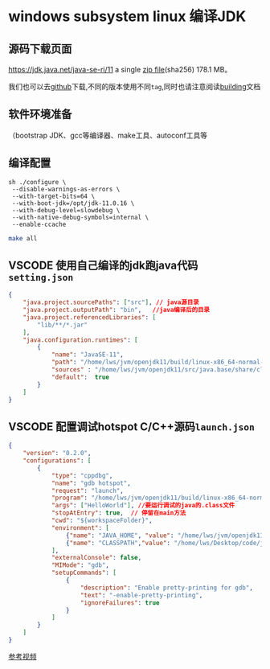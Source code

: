 # windows subsystem linux 编译JDK

## 源码下载页面
https://jdk.java.net/java-se-ri/11
a single [zip file](https://download.java.net/openjdk/jdk11/ri/openjdk-11+28_src.zip)(sha256) 178.1 MB。

我们也可以去[github](https://github.com/openjdk/jdk)下载,不同的版本使用不同`tag`,同时也请注意阅读[building](https://github.com/openjdk/jdk/blob/master/doc/building.md)文档


## 软件环境准备
（bootstrap JDK、gcc等编译器、make工具、autoconf工具等

## 编译配置
```
sh ./configure \
 --disable-warnings-as-errors \
 --with-target-bits=64 \
 --with-boot-jdk=/opt/jdk-11.0.16 \
 --with-debug-level=slowdebug \
 --with-native-debug-symbols=internal \
 --enable-ccache
```

```sh
make all
```

## VSCODE 使用自己编译的jdk跑java代码`setting.json`
```json
{
    "java.project.sourcePaths": ["src"], // java源目录
    "java.project.outputPath": "bin",   //java编译后的目录
    "java.project.referencedLibraries": [
        "lib/**/*.jar"
    ],
    "java.configuration.runtimes": [
        {
            "name": "JavaSE-11",
            "path": "/home/lws/jvm/openjdk11/build/linux-x86_64-normal-server-slowdebug/images/jdk", //自己编译出来的jdk
            "sources" : "/home/lws/jvm/openjdk11/src/java.base/share/classes", // 要关联的java源码
            "default":  true
        }
    ]
}
```

## VSCODE 配置调试hotspot C/C++源码`launch.json`
```json
{
    "version": "0.2.0",
    "configurations": [
        {
            "type": "cppdbg",
            "name": "gdb hotspot",
            "request": "launch",
            "program": "/home/lws/jvm/openjdk11/build/linux-x86_64-normal-server-slowdebug/jdk/bin/java", //gdb要调试的程序
            "args": ["HelloWorld"], //要运行调试的java的.class文件
            "stopAtEntry": true,  // 停留在main方法
            "cwd": "${workspaceFolder}",
            "environment": [
                {"name": "JAVA_HOME", "value": "/home/lws/jvm/openjdk11/build/linux-x86_64-normal-server-slowdebug/jdk"},
                {"name": "CLASSPATH","value": "/home/lws/Desktop/code/jvm"}
            ],
            "externalConsole": false,
            "MIMode": "gdb",
            "setupCommands": [
                {
                    "description": "Enable pretty-printing for gdb",
                    "text": "-enable-pretty-printing",
                    "ignoreFailures": true
                }
            ]
        }
    ]
}
```

[参考视频](https://www.bilibili.com/video/BV16e4y1S7mC/)


